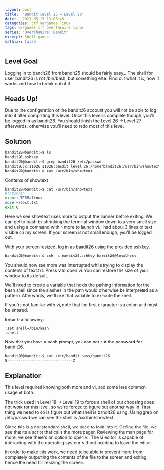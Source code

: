 ```yaml
---
layout: post
title:  "Bandit Level 25 → Level 26"
date:   2021-05-23 13:03:46
categories: ctf wargames linux
tags: wargames ctf overthewire linux
series: "OverTheWire: Bandit"
excerpt: Shell games
mathjax: false
---
```


## Level Goal
Logging in to bandit26 from bandit25 should be fairly easy… The shell for user bandit26 is not /bin/bash, but something else. Find out what it is, how it works and how to break out of it.


## Heads Up!
Due to the configuration of the bandit26 account you will not be able to log into it after completing this level. Once this level is complete though, you'll be logged in as bandit26. You should finish the Level 26 -> Level 27 afterwards, otherwise you'll need to redo most of this level. 


## Solution
```bash
bandit25@bandit:~$ ls
bandit26.sshkey
bandit25@bandit:~$ grep bandit26 /etc/passwd
bandit26:x:11026:11026:bandit level 26:/home/bandit26:/usr/bin/showtext
bandit25@bandit:~$ cat /usr/bin/showtext
```

Contents of showtext
```bash
bandit25@bandit:~$ cat /usr/bin/showtext
#!/bin/sh
export TERM=linux
more ~/text.txt
exit 0
```

Here we see showtext uses more to output the banner before exiting. We can get to bash by shrinking the terminal window down to a very small size and using a command within more to launch vi. I had about 3 lines of text visible on my screen. If your screen is not small enough, you'll be logged out.

With your screen resized, log in as bandit26 using the provided ssh key.

```bash
bandit25@bandit:~$ ssh -i bandit26.sshkey bandit26@localhost
```

You should now see more was interrupted while trying to display the contents of text.txt. Press **v** to open vi. You can restore the size of your window to its default.

We'll need to create a variable that holds the pathing information for the bash shell since the slashes in the path would otherwise be interpreted as a pattern. Afterwards, we'll use that variable to execute the shell.

If you're not familiar with vi, note that the first character is a colon and must be entered. 

Enter the following:
```
:set shell=/bin/bash
:shell
```

Now that you have a bash prompt, you can cat out the password for bandit26.

```bash
bandit26@bandit:~$ cat /etc/bandit_pass/bandit26
5------------------------------Z
```

## Explanation
This level required knowing both more and vi, and some less common usage of both. 

The trick used in Level 18 -> Level 19 to force a shell of our choosing does not work for this level, so we're forced to figure out another way in. First thing we need to do is figure out what shell is bandit26 using. Using grep on /etc/passwd we can see the shell is /usr/bin/showtext. 

Since this is a nonstandard shell, we need to look into it.  Cat'ing the file, we see that its a script that calls the more pager. Reviewing the man page for more, we see there's an option to open vi. The vi editor is capable of interacting with the operating system without needing to leave the editor.

In order to make this work, we need to be able to prevent more from completely outputting the contents of the file to the screen and exiting, hence the need for resizing the screen.